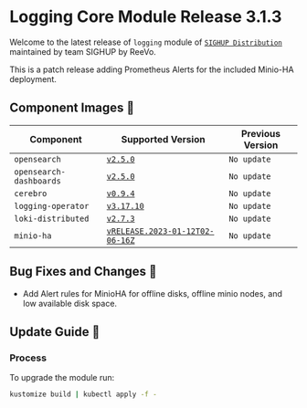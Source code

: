 # Logging Core Module Release 3.1.3

Welcome to the latest release of `logging` module of [`SIGHUP Distribution`](https://github.com/sighupio/fury-distribution) maintained by team SIGHUP by ReeVo.

This is a patch release adding Prometheus Alerts for the included Minio-HA deployment.

## Component Images 🚢

| Component               | Supported Version                                                                                   | Previous Version |
| ----------------------- | --------------------------------------------------------------------------------------------------- | ---------------- |
| `opensearch`            | [`v2.5.0`](https://github.com/opensearch-project/OpenSearch/releases/tag/2.5.0)                     | `No update`      |
| `opensearch-dashboards` | [`v2.5.0`](https://github.com/opensearch-project/OpenSearch-Dashboards/releases/tag/2.5.0)          | `No update`      |
| `cerebro`               | [`v0.9.4`](https://github.com/lmenezes/cerebro/releases/tag/v0.9.4)                                 | `No update`      |
| `logging-operator`      | [`v3.17.10`](https://github.com/banzaicloud/logging-operator/releases/tag/3.17.10)                  | `No update`      |
| `loki-distributed`      | [`v2.7.3`](https://github.com/grafana/loki/releases/tag/v2.7.3)                                     | `No update`      |
| `minio-ha`              | [`vRELEASE.2023-01-12T02-06-16Z`](https://github.com/minio/minio/tree/RELEASE.2023-01-12T02-06-16Z) | `No update`      |

## Bug Fixes and Changes 🐛

- Add Alert rules for MinioHA for offline disks, offline minio nodes, and low available disk space.

## Update Guide 🦮

### Process

To upgrade the module run:

```bash
kustomize build | kubectl apply -f -
```
